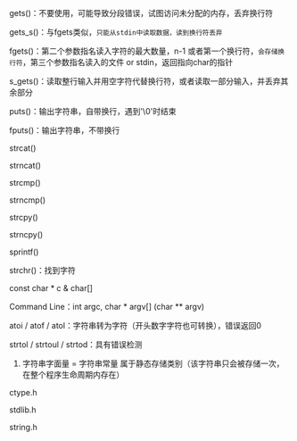 gets()：不要使用，可能导致分段错误，试图访问未分配的内存，丢弃换行符

gets_s()：与fgets类似，`只能从stdin中读取数据，读到换行符丢弃`

fgets()：第二个参数指名读入字符的最大数量，n-1 或者第一个换行符，`会存储换行符`，第三个参数指名读入的文件 or stdin，返回指向char的指针

s_gets()：读取整行输入并用空字符代替换行符，或者读取一部分输入，并丢弃其余部分

puts()：输出字符串，自带换行，遇到'\0'时结束

fputs()：输出字符串，不带换行

strcat()

strncat()

strcmp()

strncmp()

strcpy()

strncpy()

sprintf()

strchr()：找到字符

const char * c & char[]

Command Line：int argc, char * argv[] (char ** argv)

atoi / atof / atol：字符串转为字符（开头数字字符也可转换），错误返回0

strtol / strtoul / strtod：具有错误检测


1. 字符串字面量 = 字符串常量 属于静态存储类别（该字符串只会被存储一次，在整个程序生命周期内存在）


ctype.h

stdlib.h

string.h

